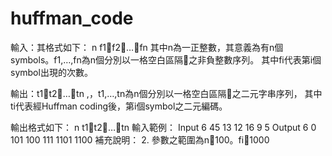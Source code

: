 # huffman_code
輸入：其格式如下：
n
f1f2…fn
其中n為一正整數，其意義為有n個symbols。f1,…,fn為n個分別以一格空白區隔之非負整數序列。
其中fi代表第i個symbol出現的次數。

輸出：t1t2…tn ,，t1,…,tn為n個分別以一格空白區隔之二元字串序列，
      其中ti代表經Huffman coding後，第i個symbol之二元編碼。
  
輸出格式如下：
n
t1t2…tn
輸入範例：
Input
6
45 13 12 16 9 5
Output
6
0 101 100 111 1101 1100
補充說明：
2. 參數之範圍為n100。fi1000
